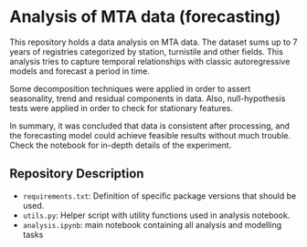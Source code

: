 # Analysis of MTA data (forecasting)
This repository holds a data analysis on MTA data. The dataset sums up to 7 years of registries categorized by station, turnistile and other fields. This analysis tries to capture temporal relationships with classic autoregressive models and forecast a period in time. 

Some decomposition techniques were applied in order to assert seasonality, trend and residual components in data. Also, null-hypothesis tests were applied in order to check for stationary features. 

In summary, it was concluded that data is consistent after processing, and the forecasting model could achieve feasible results without much trouble. Check the notebook for in-depth details of the experiment. 

## Repository Description 
- `requirements.txt`: Definition of specific package versions that should be used.
- `utils.py`: Helper script with utility functions used in analysis notebook.
- `analysis.ipynb`: main notebook containing all analysis and modelling tasks